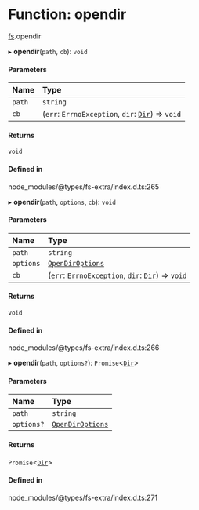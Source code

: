 # Function: opendir

[fs](../modules/fs.md).opendir

▸ **opendir**(`path`, `cb`): `void`

#### Parameters

| Name | Type |
| :------ | :------ |
| `path` | `string` |
| `cb` | (`err`: `ErrnoException`, `dir`: [`Dir`](../classes/fs.Dir.md)) => `void` |

#### Returns

`void`

#### Defined in

node_modules/@types/fs-extra/index.d.ts:265

▸ **opendir**(`path`, `options`, `cb`): `void`

#### Parameters

| Name | Type |
| :------ | :------ |
| `path` | `string` |
| `options` | [`OpenDirOptions`](../interfaces/fs.OpenDirOptions.md) |
| `cb` | (`err`: `ErrnoException`, `dir`: [`Dir`](../classes/fs.Dir.md)) => `void` |

#### Returns

`void`

#### Defined in

node_modules/@types/fs-extra/index.d.ts:266

▸ **opendir**(`path`, `options?`): `Promise`<[`Dir`](../classes/fs.Dir.md)\>

#### Parameters

| Name | Type |
| :------ | :------ |
| `path` | `string` |
| `options?` | [`OpenDirOptions`](../interfaces/fs.OpenDirOptions.md) |

#### Returns

`Promise`<[`Dir`](../classes/fs.Dir.md)\>

#### Defined in

node_modules/@types/fs-extra/index.d.ts:271
